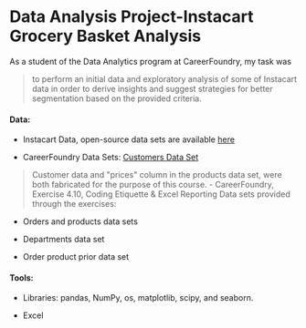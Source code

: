 # Data Analysis Project-Instacart Grocery Basket Analysis

As a student of the Data Analytics program at CareerFoundry, my task was 
> to perform an initial data and exploratory analysis of some of Instacart data in order to derive insights and suggest strategies for better segmentation based on the provided criteria.

#### Data: 
- Instacart Data, open-source data sets are available [here](http://www.instacart.com/datasets/grocery-shopping-2017)
* CareerFoundry Data Sets: [Customers Data Set](https://s3.amazonaws.com/coach-courses-us/public/courses/data-immersion/A4/A4_Data_Assets/customers.zip)
> Customer data and "prices" column in the products data set, were both fabricated for the purpose of this course. - CareerFoundry, Exercise 4.10, Coding Etiquette & Excel Reporting
 Data sets provided through the exercises:
- Orders and products data sets
* Departments data set
+ Order product prior data set
#### Tools:
* Libraries: pandas, NumPy, os, matplotlib, scipy, and seaborn.
+ Excel

